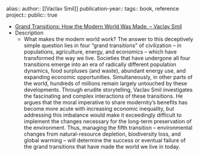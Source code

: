 alias::
author:: [[Vaclav Smil]] 
publication-year::
tags:: book, reference
project:: 
public:: true

- [Grand Transitions: How the Modern World Was Made. – Vaclav Smil](https://vaclavsmil.com/2021/03/05/grand-transitions-how-the-modern-world-was-made/)
- Description
	- What makes the modern world work? The answer to this deceptively simple question lies in four “grand transitions” of civilization – in populations, agriculture, energy, and economics – which have transformed the way we live. Societies that have undergone all four transitions emerge into an era of radically different population dynamics, food surpluses (and waste), abundant energy use, and expanding economic opportunities. Simultaneously, in other parts of the world, hundreds of millions remain largely untouched by these developments. Through erudite storytelling, Vaclav Smil investigates the fascinating and complex interactions of these transitions. He argues that the moral imperative to share modernity’s benefits has become more acute with increasing economic inequality, but addressing this imbalance would make it exceedingly difficult to implement the changes necessary for the long-term preservation of the environment. Thus, managing the fifth transition – environmental changes from natural-resource depletion, biodiversity loss, and global warming – will determine the success or eventual failure of the grand transitions that have made the world we live in today.